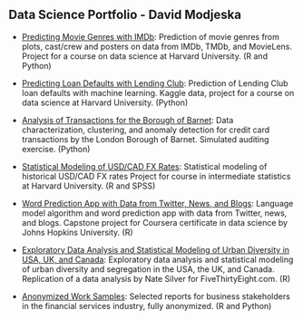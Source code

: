 ## Data Science Portfolio - David Modjeska

* [Predicting Movie Genres with IMDb](https://github.com/dmodjeska/cs109b): Prediction of movie genres from plots, cast/crew and posters on data from IMDb, TMDb, and MovieLens. Project for a course on data science at Harvard University. (R and Python)

* [Predicting Loan Defaults with Lending Club](https://github.com/dmodjeska/cs109a): Prediction of Lending Club loan defaults with machine learning. Kaggle data, project for a course on data science at Harvard University. (Python)

* [Analysis of Transactions for the Borough of Barnet](https://github.com/dmodjeska/barnet_transactions): Data characterization, clustering, and anomaly detection for credit card transactions by the London Borough of Barnet. Simulated auditing exercise. (Python)

* [Statistical Modeling of USD/CAD FX Rates](https://github.com/dmodjeska/usd_cad_fx): Statistical modeling of historical USD/CAD FX rates Project for course in intermediate statistics at Harvard University. (R and SPSS)

* [Word Prediction App with Data from Twitter, News, and Blogs](https://github.com/dmodjeska/word-predictor): Language model algorithm and word prediction app with data from Twitter, news, and blogs. Capstone project for Coursera certificate in data science by Johns Hopkins University. (R)

* [Exploratory Data Analysis and Statistical Modeling of Urban Diversity in USA, UK, and Canada](https://github.com/dmodjeska/diversity): Exploratory data analysis and statistical modeling of urban diversity and segregation in the USA, the UK, and Canada. Replication of a data analysis by Nate Silver for FiveThirtyEight.com. (R)

* [Anonymized Work Samples](https://github.com/dmodjeska/work_samples): Selected reports for business stakeholders in the financial services industry, fully anonymized. (R and Python)
